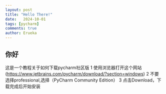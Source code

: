 ```yaml
---
layout: post
title: "Hello There!"
date:   2024-10-01
tags: [pycharm]
comments: true
author: Erueka
---
```

## 你好
这是一个教程关于如何下载pycharm社区版
1 使用浏览器打开这个网站
(https://www.jetbrains.com/pycharm/download/?section=windows)
2 不要选择professional,选择（PyCharm Community Edition）
3 点击Download，下载完成后开始安装
